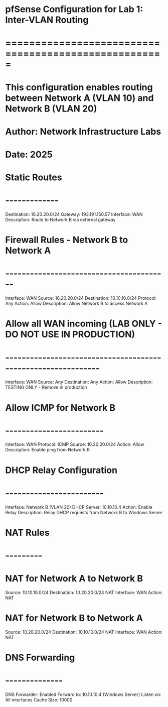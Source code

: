 # pfSense Configuration for Lab 1: Inter-VLAN Routing
# =====================================================
# This configuration enables routing between Network A (VLAN 10) and Network B (VLAN 20)
# Author: Network Infrastructure Labs
# Date: 2025

# Static Routes
# -------------
Destination: 10.20.20.0/24
Gateway: 193.191.150.57
Interface: WAN
Description: Route to Network B via external gateway

# Firewall Rules - Network B to Network A
# ----------------------------------------
Interface: WAN
Source: 10.20.20.0/24
Destination: 10.10.10.0/24
Protocol: Any
Action: Allow
Description: Allow Network B to access Network A

# Allow all WAN incoming (LAB ONLY - DO NOT USE IN PRODUCTION)
# -------------------------------------------------------------
Interface: WAN
Source: Any
Destination: Any
Action: Allow
Description: TESTING ONLY - Remove in production

# Allow ICMP for Network B
# ------------------------
Interface: WAN
Protocol: ICMP
Source: 10.20.20.0/24
Action: Allow
Description: Enable ping from Network B

# DHCP Relay Configuration
# ------------------------
Interface: Network B (VLAN 20)
DHCP Server: 10.10.10.4
Action: Enable Relay
Description: Relay DHCP requests from Network B to Windows Server

# NAT Rules
# ---------
# NAT for Network A to Network B
Source: 10.10.10.0/24
Destination: 10.20.20.0/24
NAT Interface: WAN
Action: NAT

# NAT for Network B to Network A
Source: 10.20.20.0/24
Destination: 10.10.10.0/24
NAT Interface: WAN
Action: NAT

# DNS Forwarding
# --------------
DNS Forwarder: Enabled
Forward to: 10.10.10.4 (Windows Server)
Listen on: All interfaces
Cache Size: 10000

``` 
